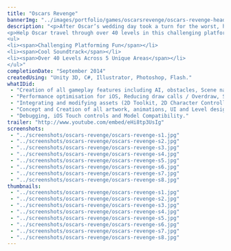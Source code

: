 ```yaml
---
title: "Oscars Revenge"
bannerImg: "../images/portfolio/games/oscarsrevenge/oscars-revenge-header.jpg"
description: "<p>After Oscar’s wedding day took a turn for the worst, he was forced on a journey to seek revenge.</p>
<p>Help Oscar travel through over 40 levels in this challenging platformer, avoiding deathly obstacles and dangerous enemies. Collecting coins to progress further.</p>
<ul>
<li><span>Challenging Platforming Fun</span></li>
<li><span>Cool Soundtrack</span></li>
<li><span>Over 40 Levels Across 5 Unique Areas</span></li>
</ul>"
completionDate: "September 2014"
createdUsing: "Unity 3D, C#, Illustrator, Photoshop, Flash."
whatIDid:
 - "Creation of all gameplay features including AI, obstacles, Scene navigation and Saving."
 - "Performance optimisation for iOS, Reducing draw calls / Overdraw, Sprite batching, Object pooling, Correct use of shaders, Image / audio optimisation, Other general Optimisations."
 - "Integrating and modifying assets (2D Toolkit, 2D Character Controller)."
 - "Concept and Creation of all artwork, animations, UI and Level designs. Marketing the game."
 - "Debugging, iOS Touch controls and Model Compatibility."
trailer: "http://www.youtube.com/embed/eHi8tp3UsIg"
screenshots:
 - "../screenshots/oscars-revenge/oscars-revenge-s1.jpg"
 - "../screenshots/oscars-revenge/oscars-revenge-s2.jpg"
 - "../screenshots/oscars-revenge/oscars-revenge-s3.jpg"
 - "../screenshots/oscars-revenge/oscars-revenge-s4.jpg"
 - "../screenshots/oscars-revenge/oscars-revenge-s5.jpg"
 - "../screenshots/oscars-revenge/oscars-revenge-s6.jpg"
 - "../screenshots/oscars-revenge/oscars-revenge-s7.jpg"
 - "../screenshots/oscars-revenge/oscars-revenge-s8.jpg"
thumbnails:
 - "../screenshots/oscars-revenge/oscars-revenge-s1.jpg"
 - "../screenshots/oscars-revenge/oscars-revenge-s2.jpg"
 - "../screenshots/oscars-revenge/oscars-revenge-s3.jpg"
 - "../screenshots/oscars-revenge/oscars-revenge-s4.jpg"
 - "../screenshots/oscars-revenge/oscars-revenge-s5.jpg"
 - "../screenshots/oscars-revenge/oscars-revenge-s6.jpg"
 - "../screenshots/oscars-revenge/oscars-revenge-s7.jpg"
 - "../screenshots/oscars-revenge/oscars-revenge-s8.jpg"
---
```

